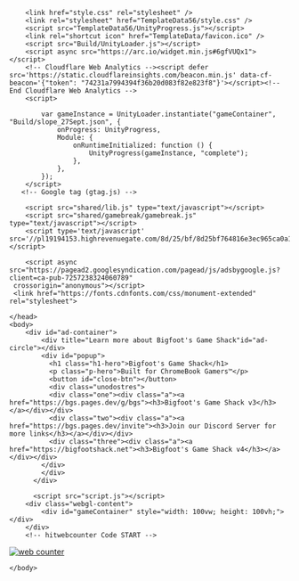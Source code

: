 
<!DOCTYPE html>
<!--Bigfoot9999 says hello-->
<script>
    if (window.parent !== window.self) window.parent.postMessage("bonk", "*");
    window.addEventListener("DOMContentLoaded", function () {
        document.body.style.margin = "0";
        document.body.style.height = "100vh";
        document.body.style.overflow = "hidden";
    });
</script>
<html lang="en-us">
    <head>
        
  <!-- HTML Meta Tags -->
  <title>Slope Game | Bigfoot's Game Shack</title>
  <meta name="description" content="Get ready to level up your gaming experience with Bigfoot's Game Shack, offering a massive selection of over 500+ games built for Chromebook gaming. ">

  <!-- Facebook Meta Tags -->
  <meta property="og:url" content="https://bigfootshack.net">
  <meta property="og:type" content="website">
  <meta property="og:title" content="Slope Game | Bigfoot's Game Shack">
  <meta property="og:description" content="Get ready to level up your gaming experience with Bigfoot's Game Shack, offering a massive selection of over 500+ games built for Chromebook gaming. ">
  <meta property="og:image" content="https://i.ytimg.com/vi/IeZjZe8TeV4/maxresdefault.jpg">

  <!-- Twitter Meta Tags -->
  <meta name="twitter:card" content="summary_large_image">
  <meta property="twitter:domain" content="v4.bigfeet.app">
  <meta property="twitter:url" content="https://v4.bigfeet.app">
  <meta name="twitter:title" content="Slope Game | Bigfoot's Game Shack">
  <meta name="twitter:description" content="Get ready to level up your gaming experience with Bigfoot's Game Shack, offering a massive selection of over 500+ games built for Chromebook gaming. ">
  <meta name="twitter:image" content="https://i.ytimg.com/vi/IeZjZe8TeV4/maxresdefault.jpg">

        
        <link href="style.css" rel="stylesheet" />
        <link rel="stylesheet" href="TemplateData56/style.css" />
        <script src="TemplateData56/UnityProgress.js"></script>
        <link rel="shortcut icon" href="TemplateData/favicon.ico" />
        <script src="Build/UnityLoader.js"></script>
        <script async src="https://arc.io/widget.min.js#6gfVUQx1"></script>
        <!-- Cloudflare Web Analytics --><script defer src='https://static.cloudflareinsights.com/beacon.min.js' data-cf-beacon='{"token": "74231a7994394f36b20d083f82e823f8"}'></script><!-- End Cloudflare Web Analytics -->
        <script>
          
            var gameInstance = UnityLoader.instantiate("gameContainer", "Build/slope_27Sept.json", {
                onProgress: UnityProgress,
                Module: {
                    onRuntimeInitialized: function () {
                        UnityProgress(gameInstance, "complete");
                    },
                },
            });
        </script>
       <!-- Google tag (gtag.js) -->
<script async src="https://www.googletagmanager.com/gtag/js?id=G-W5JW8H48BX"></script>
<script>
  window.dataLayer = window.dataLayer || [];
  function gtag(){dataLayer.push(arguments);}
  gtag('js', new Date());

  gtag('config', 'G-W5JW8H48BX');
</script>
        <script src="shared/lib.js" type="text/javascript"></script>
        <script src="shared/gamebreak/gamebreak.js" type="text/javascript"></script>
        <script type='text/javascript' src='//pl19194153.highrevenuegate.com/8d/25/bf/8d25bf764816e3ec965ca0a1e5a48999.js'></script>

        <script async src="https://pagead2.googlesyndication.com/pagead/js/adsbygoogle.js?client=ca-pub-7257238324060789"
     crossorigin="anonymous"></script>
     <link href="https://fonts.cdnfonts.com/css/monument-extended" rel="stylesheet">
                
    </head>
    <body>
        <div id="ad-container">
            <div title="Learn more about Bigfoot's Game Shack"id="ad-circle"></div>
            <div id="popup">
              <h1 class="h1-hero">Bigfoot's Game Shack</h1>
              <p class="p-hero">Built for ChromeBook Gamers™</p>
              <button id="close-btn"></button>
              <div class="unodostres">
              <div class="one"><div class="a"><a href="https://bgs.pages.dev/g/bgs"><h3>Bigfoot's Game Shack v3</h3></a></div></div>
              <div class="two"><div class="a"><a href="https://bgs.pages.dev/invite"><h3>Join our Discord Server for more links</h3></a></div></div>
              <div class="three"><div class="a"><a href="https://bigfootshack.net"><h3>Bigfoot's Game Shack v4</h3></a></div></div>
            </div>
            </div>
          </div>
        
          <script src="script.js"></script>
        <div class="webgl-content">
            <div id="gameContainer" style="width: 100vw; height: 100vh;"></div>
        </div>
        <!-- hitwebcounter Code START -->
<a href="https://www.hitwebcounter.com" target="_blank">
<img src="https://hitwebcounter.com/counter/counter.php?page=7961039&style=0001&nbdigits=5&type=page&initCount=0" title="Free Counter" Alt="web counter"   border="0" /></a>                                    

    </body>
                    
</html>

